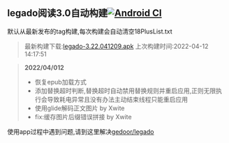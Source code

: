 ## legado阅读3.0自动构建[![Android CI](https://github.com/10bits/gedoor-Build/workflows/Android%20CI/badge.svg)](https://github.com/10bits/gedoor-Build/actions)

默认从最新发布的tag构建,每次构建会自动清空18PlusList.txt

> 最新构建下载:[legado-3.22.041209.apk](https://github.com/10bits/gedoor-Build/releases/download/legado-3.22.041209/legado-3.22.041209.apk) 上次构建时间:2022-04-12 14:17:51
<!--start-->
> **2022/04/012**
> 
> * 恢复epub加载方式
> * 添加替换超时判断,替换超时自动禁用替换规则并重启应用,正则无限执行会导致耗电异常且没有办法主动结束线程只能重启应用
> * 使用glide解码正文图片 by Xwite
> * fix:缓存图片后缀错误拼接 by Xwite
<!--end-->
  
使用app过程中遇到问题,请到这里解决[gedoor/legado](https://github.com/gedoor/legado/issues)

